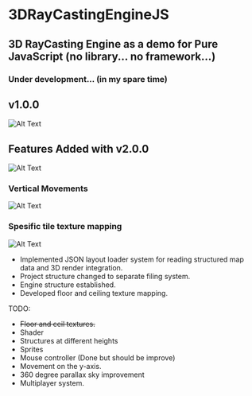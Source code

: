 # 3DRayCastingEngineJS
## 3D RayCasting Engine as a demo for Pure JavaScript (no library... no framework...)
### Under development... (in my spare time)

## v1.0.0
![Alt Text](https://media.giphy.com/media/Ul8vqAtHoMc8V3CkaP/giphy.gif)
## Features Added with v2.0.0
![Alt Text](https://media2.giphy.com/media/v1.Y2lkPTc5MGI3NjExN2prZW4zeWVoMGx4MXZjb2ZmNnhqbmxhaGNiMTJnYTB1ZXRjaDd3YSZlcD12MV9pbnRlcm5hbF9naWZfYnlfaWQmY3Q9Zw/sH54Ln2FZnkMZFGd8V/giphy.gif)
### Vertical Movements
![Alt Text](https://media1.giphy.com/media/v1.Y2lkPTc5MGI3NjExanoxc3RvYzgyM2I2cW9zeTk3N2lxZ2g2OHI4aHc5MWVvanZpZml0YyZlcD12MV9pbnRlcm5hbF9naWZfYnlfaWQmY3Q9Zw/kfy6WFQ6WSiWqCY0YT/giphy.gif)
### Spesific tile texture mapping
![Alt Text](https://media1.giphy.com/media/v1.Y2lkPTc5MGI3NjExaG5wcHNkYmt3eGhuaXJpcXB0NDM4YmV3YmR5YWdqbTdrcmt3aHQzOCZlcD12MV9pbnRlcm5hbF9naWZfYnlfaWQmY3Q9Zw/ZdIxj4snnDx0srXtpE/giphy.gif)

- Implemented JSON layout loader system for reading structured map data and 3D render integration.
- Project structure changed to separate filing system.
- Engine structure established.
- Developed floor and ceiling texture mapping.

TODO:
- ~~Floor and ceil textures.~~
- Shader
- Structures at different heights
- Sprites
- Mouse controller (Done but should be improve)
- Movement on the y-axis.
- 360 degree parallax sky improvement
- Multiplayer system.
